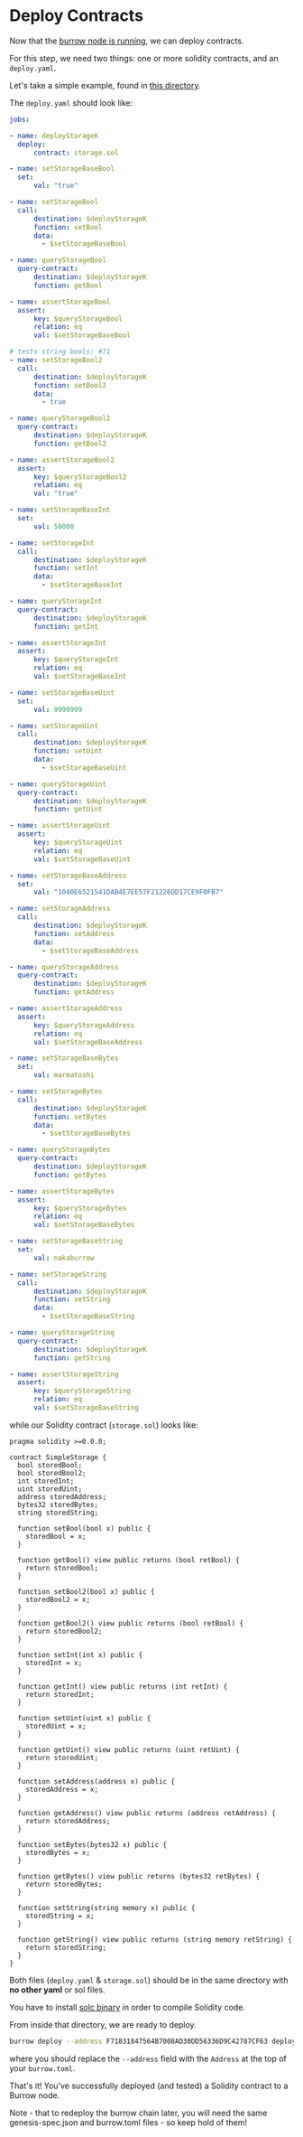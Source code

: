 # Deploy Contracts

Now that the [burrow node is running](single-full-node.md), we can deploy contracts.

For this step, we need two things: one or more solidity contracts, and an `deploy.yaml`.

Let's take a simple example, found in [this directory](../../tests/jobs_fixtures/app06-deploy_basic_contract_and_different_solc_types_packed_unpacked/).

The `deploy.yaml` should look like:

```yaml
jobs:

- name: deployStorageK
  deploy:
      contract: storage.sol

- name: setStorageBaseBool
  set:
      val: "true"

- name: setStorageBool
  call:
      destination: $deployStorageK
      function: setBool
      data:
        - $setStorageBaseBool

- name: queryStorageBool
  query-contract:
      destination: $deployStorageK
      function: getBool

- name: assertStorageBool
  assert:
      key: $queryStorageBool
      relation: eq
      val: $setStorageBaseBool

# tests string bools: #71
- name: setStorageBool2
  call:
      destination: $deployStorageK
      function: setBool2
      data:
        - true

- name: queryStorageBool2
  query-contract:
      destination: $deployStorageK
      function: getBool2

- name: assertStorageBool2
  assert:
      key: $queryStorageBool2
      relation: eq
      val: "true"

- name: setStorageBaseInt
  set:
      val: 50000

- name: setStorageInt
  call:
      destination: $deployStorageK
      function: setInt
      data:
        - $setStorageBaseInt

- name: queryStorageInt
  query-contract:
      destination: $deployStorageK
      function: getInt

- name: assertStorageInt
  assert:
      key: $queryStorageInt
      relation: eq
      val: $setStorageBaseInt

- name: setStorageBaseUint
  set:
      val: 9999999

- name: setStorageUint
  call:
      destination: $deployStorageK
      function: setUint
      data:
        - $setStorageBaseUint

- name: queryStorageUint
  query-contract:
      destination: $deployStorageK
      function: getUint

- name: assertStorageUint
  assert:
      key: $queryStorageUint
      relation: eq
      val: $setStorageBaseUint

- name: setStorageBaseAddress
  set:
      val: "1040E6521541DAB4E7EE57F21226DD17CE9F0FB7"

- name: setStorageAddress
  call:
      destination: $deployStorageK
      function: setAddress
      data:
        - $setStorageBaseAddress

- name: queryStorageAddress
  query-contract:
      destination: $deployStorageK
      function: getAddress

- name: assertStorageAddress
  assert:
      key: $queryStorageAddress
      relation: eq
      val: $setStorageBaseAddress

- name: setStorageBaseBytes
  set:
      val: marmatoshi

- name: setStorageBytes
  call:
      destination: $deployStorageK
      function: setBytes
      data:
        - $setStorageBaseBytes

- name: queryStorageBytes
  query-contract:
      destination: $deployStorageK
      function: getBytes

- name: assertStorageBytes
  assert:
      key: $queryStorageBytes
      relation: eq
      val: $setStorageBaseBytes

- name: setStorageBaseString
  set:
      val: nakaburrow

- name: setStorageString
  call:
      destination: $deployStorageK
      function: setString
      data:
        - $setStorageBaseString

- name: queryStorageString
  query-contract:
      destination: $deployStorageK
      function: getString

- name: assertStorageString
  assert:
      key: $queryStorageString
      relation: eq
      val: $setStorageBaseString

```

while our Solidity contract (`storage.sol`) looks like:

```solidity
pragma solidity >=0.0.0;

contract SimpleStorage {
  bool storedBool;
  bool storedBool2;
  int storedInt;
  uint storedUint;
  address storedAddress;
  bytes32 storedBytes;
  string storedString;

  function setBool(bool x) public {
    storedBool = x;
  }

  function getBool() view public returns (bool retBool) {
    return storedBool;
  }

  function setBool2(bool x) public {
    storedBool2 = x;
  }

  function getBool2() view public returns (bool retBool) {
    return storedBool2;
  }

  function setInt(int x) public {
    storedInt = x;
  }

  function getInt() view public returns (int retInt) {
    return storedInt;
  }

  function setUint(uint x) public {
    storedUint = x;
  }

  function getUint() view public returns (uint retUint) {
    return storedUint;
  }

  function setAddress(address x) public {
    storedAddress = x;
  }

  function getAddress() view public returns (address retAddress) {
    return storedAddress;
  }

  function setBytes(bytes32 x) public {
    storedBytes = x;
  }

  function getBytes() view public returns (bytes32 retBytes) {
    return storedBytes;
  }

  function setString(string memory x) public {
    storedString = x;
  }

  function getString() view public returns (string memory retString) {
    return storedString;
  }
}
```

Both files (`deploy.yaml` & `storage.sol`) should be in the same directory with **no other yaml** or sol files.

You have to install [solc binary](https://solidity.readthedocs.io/en/v0.4.21/installing-solidity.html) in order to compile Solidity code.

From inside that directory, we are ready to deploy.

```bash
burrow deploy --address F71831847564B7008AD30DD56336D9C42787CF63 deploy.yaml
```

where you should replace the `--address` field with the `Address` at the top of your `burrow.toml`.

That's it! You've successfully deployed (and tested) a Solidity contract to a Burrow node.

Note - that to redeploy the burrow chain later, you will need the same genesis-spec.json and burrow.toml files - so keep hold of them!

